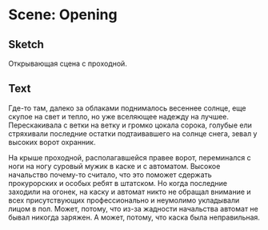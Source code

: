 # Scene: Opening

## Sketch

Открывающая сцена с проходной.

## Text

Где-то там, далеко за облаками поднималось весеннее солнце, еще скупое на свет и тепло, но уже вселяющее надежду на лучшее. Перескакивала с ветки на ветку и громко цокала сорока, голубые ели стряхивали последние остатки подтаивавшего на солнце снега, зевал у высоких ворот охранник.

На крыше проходной, располагавшейся правее ворот, переминался с ноги на ногу суровый мужик в каске и с автоматом. Высокое начальство почему-то считало, что это поможет сдержать прокурорских и особых ребят в штатском. Но когда последние заходили на огонек, на каску и автомат никто не обращал внимание и всех присутствующих профессионально и неумолимо укладывали лицом в пол. Может, потому, что из-за жадности начальства автомат не бывал никогда заряжен. А может, потому, что каска была неправильная.
